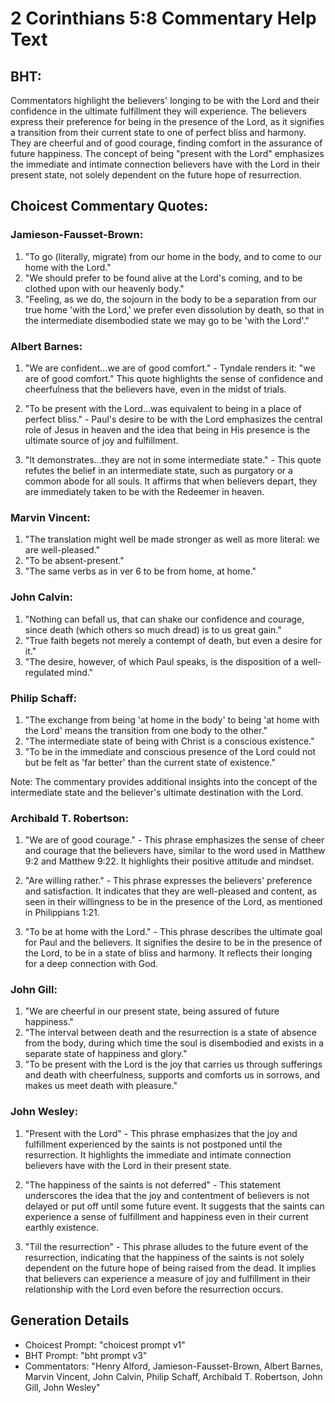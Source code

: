 # 2 Corinthians 5:8 Commentary Help Text

## BHT:
Commentators highlight the believers' longing to be with the Lord and their confidence in the ultimate fulfillment they will experience. The believers express their preference for being in the presence of the Lord, as it signifies a transition from their current state to one of perfect bliss and harmony. They are cheerful and of good courage, finding comfort in the assurance of future happiness. The concept of being "present with the Lord" emphasizes the immediate and intimate connection believers have with the Lord in their present state, not solely dependent on the future hope of resurrection.

## Choicest Commentary Quotes:
### Jamieson-Fausset-Brown:
1. "To go (literally, migrate) from our home in the body, and to come to our home with the Lord."
2. "We should prefer to be found alive at the Lord's coming, and to be clothed upon with our heavenly body."
3. "Feeling, as we do, the sojourn in the body to be a separation from our true home 'with the Lord,' we prefer even dissolution by death, so that in the intermediate disembodied state we may go to be 'with the Lord'."

### Albert Barnes:
1. "We are confident...we are of good comfort." - Tyndale renders it: "we are of good comfort." This quote highlights the sense of confidence and cheerfulness that the believers have, even in the midst of trials.

2. "To be present with the Lord...was equivalent to being in a place of perfect bliss." - Paul's desire to be with the Lord emphasizes the central role of Jesus in heaven and the idea that being in His presence is the ultimate source of joy and fulfillment.

3. "It demonstrates...they are not in some intermediate state." - This quote refutes the belief in an intermediate state, such as purgatory or a common abode for all souls. It affirms that when believers depart, they are immediately taken to be with the Redeemer in heaven.

### Marvin Vincent:
1. "The translation might well be made stronger as well as more literal: we are well-pleased." 
2. "To be absent-present." 
3. "The same verbs as in ver 6 to be from home, at home."

### John Calvin:
1. "Nothing can befall us, that can shake our confidence and courage, since death (which others so much dread) is to us great gain."
2. "True faith begets not merely a contempt of death, but even a desire for it."
3. "The desire, however, of which Paul speaks, is the disposition of a well-regulated mind."

### Philip Schaff:
1. "The exchange from being 'at home in the body' to being 'at home with the Lord' means the transition from one body to the other."
2. "The intermediate state of being with Christ is a conscious existence."
3. "To be in the immediate and conscious presence of the Lord could not but be felt as 'far better' than the current state of existence."

Note: The commentary provides additional insights into the concept of the intermediate state and the believer's ultimate destination with the Lord.

### Archibald T. Robertson:
1. "We are of good courage." - This phrase emphasizes the sense of cheer and courage that the believers have, similar to the word used in Matthew 9:2 and Matthew 9:22. It highlights their positive attitude and mindset.

2. "Are willing rather." - This phrase expresses the believers' preference and satisfaction. It indicates that they are well-pleased and content, as seen in their willingness to be in the presence of the Lord, as mentioned in Philippians 1:21.

3. "To be at home with the Lord." - This phrase describes the ultimate goal for Paul and the believers. It signifies the desire to be in the presence of the Lord, to be in a state of bliss and harmony. It reflects their longing for a deep connection with God.

### John Gill:
1. "We are cheerful in our present state, being assured of future happiness."
2. "The interval between death and the resurrection is a state of absence from the body, during which time the soul is disembodied and exists in a separate state of happiness and glory."
3. "To be present with the Lord is the joy that carries us through sufferings and death with cheerfulness, supports and comforts us in sorrows, and makes us meet death with pleasure."

### John Wesley:
1. "Present with the Lord" - This phrase emphasizes that the joy and fulfillment experienced by the saints is not postponed until the resurrection. It highlights the immediate and intimate connection believers have with the Lord in their present state.

2. "The happiness of the saints is not deferred" - This statement underscores the idea that the joy and contentment of believers is not delayed or put off until some future event. It suggests that the saints can experience a sense of fulfillment and happiness even in their current earthly existence.

3. "Till the resurrection" - This phrase alludes to the future event of the resurrection, indicating that the happiness of the saints is not solely dependent on the future hope of being raised from the dead. It implies that believers can experience a measure of joy and fulfillment in their relationship with the Lord even before the resurrection occurs.


## Generation Details
- Choicest Prompt: "choicest prompt v1"
- BHT Prompt: "bht prompt v3"
- Commentators: "Henry Alford, Jamieson-Fausset-Brown, Albert Barnes, Marvin Vincent, John Calvin, Philip Schaff, Archibald T. Robertson, John Gill, John Wesley"
